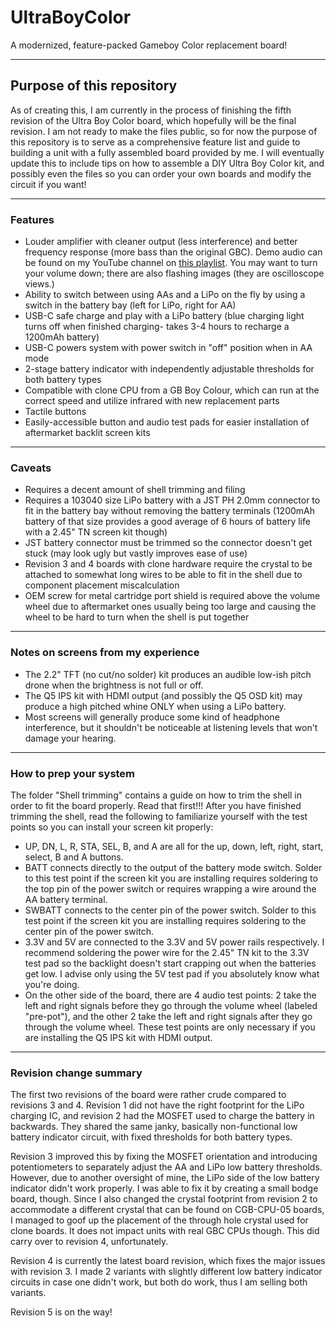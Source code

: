 # UltraBoyColor
 A modernized, feature-packed Gameboy Color replacement board!

---

## Purpose of this repository
As of creating this, I am currently in the process of finishing the fifth revision of the Ultra Boy Color board, which hopefully will be the final revision. I am not ready to make the files public, so for now the purpose of this repository is to serve as a comprehensive feature list and guide to building a unit with a fully assembled board provided by me. I will eventually update this to include tips on how to assemble a DIY Ultra Boy Color kit, and possibly even the files so you can order your own boards and modify the circuit if you want!

---

### Features
- Louder amplifier with cleaner output (less interference) and better frequency response (more bass than the original GBC). Demo audio can be found on my YouTube channel on [this playlist](https://www.youtube.com/playlist?list=PLDhmFPH88AsarVaGamZC6ayKIjXoZndGF). You may want to turn your volume down; there are also flashing images (they are oscilloscope views.)
- Ability to switch between using AAs and a LiPo on the fly by using a switch in the battery bay (left for LiPo, right for AA)
- USB-C safe charge and play with a LiPo battery (blue charging light turns off when finished charging- takes 3-4 hours to recharge a 1200mAh battery)
- USB-C powers system with power switch in "off" position when in AA mode
- 2-stage battery indicator with independently adjustable thresholds for both battery types
- Compatible with clone CPU from a GB Boy Colour, which can run at the correct speed and utilize infrared with new replacement parts
- Tactile buttons
- Easily-accessible button and audio test pads for easier installation of aftermarket backlit screen kits

---

### Caveats
- Requires a decent amount of shell trimming and filing
- Requires a 103040 size LiPo battery with a JST PH 2.0mm connector to fit in the battery bay without removing the battery terminals (1200mAh battery of that size provides a good average of 6 hours of battery life with a 2.45" TN screen kit though)
- JST battery connector must be trimmed so the connector doesn't get stuck (may look ugly but vastly improves ease of use)
- Revision 3 and 4 boards with clone hardware require the crystal to be attached to somewhat long wires to be able to fit in the shell due to component placement miscalculation
- OEM screw for metal cartridge port shield is required above the volume wheel due to aftermarket ones usually being too large and causing the wheel to be hard to turn when the shell is put together

---

### Notes on screens from my experience
- The 2.2" TFT (no cut/no solder) kit produces an audible low-ish pitch drone when the brightness is not full or off.
- The Q5 IPS kit with HDMI output (and possibly the Q5 OSD kit) may produce a high pitched whine ONLY when using a LiPo battery.
- Most screens will generally produce some kind of headphone interference, but it shouldn't be noticeable at listening levels that won't damage your hearing.

---

### How to prep your system
The folder "Shell trimming" contains a guide on how to trim the shell in order to fit the board properly. Read that first!!! After you have finished trimming the shell, read the following to familiarize yourself with the test points so you can install your screen kit properly:

- UP, DN, L, R, STA, SEL, B, and A are all for the up, down, left, right, start, select, B and A buttons.
- BATT connects directly to the output of the battery mode switch. Solder to this test point if the screen kit you are installing requires soldering to the top pin of the power switch or requires wrapping a wire around the AA battery terminal.
- SWBATT connects to the center pin of the power switch. Solder to this test point if the screen kit you are installing requires soldering to the center pin of the power switch.
- 3.3V and 5V are connected to the 3.3V and 5V power rails respectively. I recommend soldering the power wire for the 2.45" TN kit to the 3.3V test pad so the backlight doesn't start crapping out when the batteries get low. I advise only using the 5V test pad if you absolutely know what you're doing.
- On the other side of the board, there are 4 audio test points: 2 take the left and right signals before they go through the volume wheel (labeled "pre-pot"), and the other 2 take the left and right signals after they go through the volume wheel. These test points are only necessary if you are installing the Q5 IPS kit with HDMI output.

---

### Revision change summary
The first two revisions of the board were rather crude compared to revisions 3 and 4. Revision 1 did not have the right footprint for the LiPo charging IC, and revision 2 had the MOSFET used to charge the battery in backwards. They shared the same janky, basically non-functional low battery indicator circuit, with fixed thresholds for both battery types.

Revision 3 improved this by fixing the MOSFET orientation and introducing potentiometers to separately adjust the AA and LiPo low battery thresholds. However, due to another oversight of mine, the LiPo side of the low battery indicator didn't work properly. I was able to fix it by creating a small bodge board, though. Since I also changed the crystal footprint from revision 2 to accommodate a different crystal that can be found on CGB-CPU-05 boards, I managed to goof up the placement of the through hole crystal used for clone boards. It does not impact units with real GBC CPUs though. This did carry over to revision 4, unfortunately.

Revision 4 is currently the latest board revision, which fixes the major issues with revision 3. I made 2 variants with slightly different low battery indicator circuits in case one didn't work, but both do work, thus I am selling both variants.

Revision 5 is on the way!
